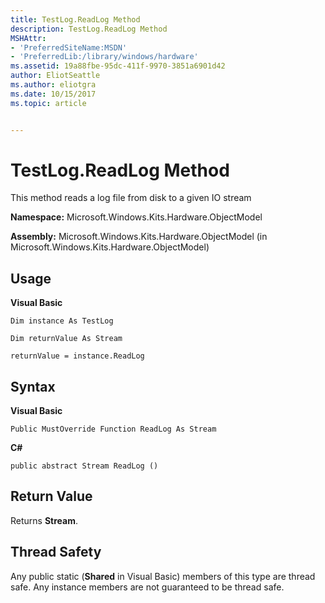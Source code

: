```yaml
---
title: TestLog.ReadLog Method
description: TestLog.ReadLog Method
MSHAttr:
- 'PreferredSiteName:MSDN'
- 'PreferredLib:/library/windows/hardware'
ms.assetid: 19a88fbe-95dc-411f-9970-3851a6901d42
author: EliotSeattle
ms.author: eliotgra
ms.date: 10/15/2017
ms.topic: article


---
```


# TestLog.ReadLog Method


This method reads a log file from disk to a given IO stream

**Namespace:** Microsoft.Windows.Kits.Hardware.ObjectModel

**Assembly:** Microsoft.Windows.Kits.Hardware.ObjectModel (in Microsoft.Windows.Kits.Hardware.ObjectModel)

## <span id="Usage"></span><span id="usage"></span><span id="USAGE"></span>Usage


**Visual Basic**

`Dim instance As TestLog`

`Dim returnValue As Stream`

`returnValue = instance.ReadLog`

## <span id="Syntax"></span><span id="syntax"></span><span id="SYNTAX"></span>Syntax


**Visual Basic**

`Public MustOverride Function ReadLog As Stream`

**C#**

`public abstract Stream ReadLog ()`

## <span id="Return_Value"></span><span id="return_value"></span><span id="RETURN_VALUE"></span>Return Value


Returns **Stream**.

## <span id="Thread_Safety"></span><span id="thread_safety"></span><span id="THREAD_SAFETY"></span>Thread Safety


Any public static (**Shared** in Visual Basic) members of this type are thread safe. Any instance members are not guaranteed to be thread safe.

 

 






